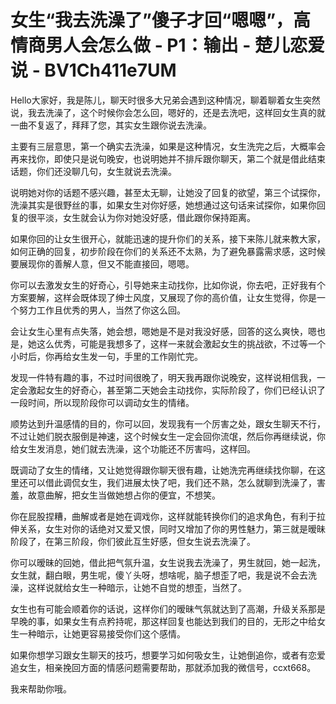 # 女生“我去洗澡了”傻子才回“嗯嗯”，高情商男人会怎么做 - P1：输出 - 楚儿恋爱说 - BV1Ch411e7UM

Hello大家好，我是陈儿，聊天时很多大兄弟会遇到这种情况，聊着聊着女生突然说，我去洗澡了，这个时候你会怎么回，嗯好的，还是去洗吧，这样回女生真的就一曲不复返了，拜拜了您，其实女生跟你说去洗澡。

主要有三层意思，第一个确实去洗澡，如果是这种情况，女生洗完之后，大概率会再来找你，即使只是说句晚安，也说明她并不排斥跟你聊天，第二个就是借此结束话题，你们还没聊几句，女生就说去洗澡。

说明她对你的话题不感兴趣，甚至太无聊，让她没了回复的欲望，第三个试探你，洗澡其实是很野丝的事，如果女生对你好感，她想通过这句话来试探你，如果你回复的很平淡，女生就会认为你对她没好感，借此跟你保持距离。

如果你回的让女生很开心，就能迅速的提升你们的关系，接下来陈儿就来教大家，如何正确的回复，初步阶段在你们的关系还不太熟，为了避免暴露需求感，这时候要展现你的善解人意，但又不能直接回，嗯嗯。

你可以去激发女生的好奇心，引导她来主动找你，比如你说，你去吧，正好我有个方案要解，这样会既体现了绅士风度，又展现了你的高价值，让女生觉得，你是一个努力工作且优秀的男人，当然了你这么回。

会让女生心里有点失落，她会想，嗯她是不是对我没好感，回答的这么爽快，嗯也是，她这么优秀，可能是我想多了，这样一来就会激起女生的挑战欲，不过等一个小时后，你再给女生发一句，手里的工作刚忙完。

发现一件特有趣的事，不过时间很晚了，明天我再跟你说晚安，这样说相信我，一定会激起女生的好奇心，甚至第二天她会主动找你，实际阶段了，你们已经认识了一段时间，所以现阶段你可以调动女生的情绪。

顺势达到升温感情的目的，你可以回，发现我有一个厉害之处，跟女生聊天不行，不过让她们脱衣服倒是神速，这个时候女生一定会回你流氓，然后你再继续说，你给女生发消息，她们就去洗澡，这个功能还不厉害吗，这样回。

既调动了女生的情绪，又让她觉得跟你聊天很有趣，让她洗完再继续找你聊，在这里还可以借此调侃女生，我们进展太快了吧，我们还不熟，怎么就聊到洗澡了，害羞，故意曲解，把女生当做她想占你的便宜，不想笑。

你在屁股捏糟，曲解或者是她在调戏你，这样就能转换你们的追求角色，有利于拉伸关系，女生对你的话绝对又爱又恨，同时又增加了你的男性魅力，第三就是暧昧阶段了，在第三阶段，你们彼此互生好感，但女生说去洗澡了。

你可以暧昧的回她，借此把气氛升温，女生说我去洗澡了，男生就回，她一起洗，女生就，翻白眼，男生呢，傻丫头呀，想啥呢，脑子想歪了吧，我是说不会去洗澡，这样说就给女生一种暗示，让她不自觉的想歪，当然了。

女生也有可能会顺着你的话说，这样你们的暧昧气氛就达到了高潮，升级关系那是早晚的事，如果女生有点矜持呢，那这样回复也能达到我们的目的，无形之中给女生一种暗示，让她更容易接受你们这个感情。

如果你想学习跟女生聊天的技巧，想要学习如何吸女生，让她倒追你，或者有恋爱追女生，相亲挽回方面的情感问题需要帮助，那就添加我的微信号，ccxt668。

我来帮助你哦。